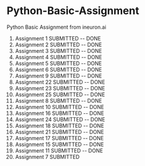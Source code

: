 # Python-Basic-Assignment
Python Basic Assignment from ineuron.ai

1. Assignment 1	SUBMITTED -- DONE
2. Assignment 2	SUBMITTED -- DONE
3. Assignment 3	SUBMITTED -- DONE
4. Assignment 4	SUBMITTED -- DONE
5. Assignment 5	SUBMITTED -- DONE
6. Assignment 6	SUBMITTED -- DONE
7. Assignment 9	SUBMITTED -- DONE
8. Assignment 22 SUBMITTED -- DONE
9. Assignment 23 SUBMITTED -- DONE
10. Assignment 25 SUBMITTED -- DONE
11. Assignment 8 SUBMITTED -- DONE
12. Assignment 10 SUBMITTED -- DONE
13. Assignment 16 SUBMITTED -- DONE
14. Assignment 24 SUBMITTED -- DONE
15. Assignment 18 SUBMITTED -- DONE
16. Assignment 21 SUBMITTED -- DONE
17. Assignment 17 SUBMITTED -- DONE
18. Assignment 15 SUBMITTED -- DONE
19. Assignment 11 SUBMITTED -- DONE
20. Assignment 7 SUBMITTED

